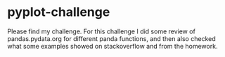 # pyplot-challenge
Please find my challenge. 
For this challenge I did some review of pandas.pydata.org for different panda functions, and then also checked what some examples showed on stackoverflow and from the homework. 
